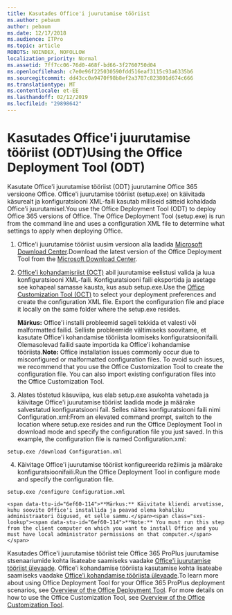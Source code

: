 ```yaml
---
title: Kasutades Office'i juurutamise tööriist
ms.author: pebaum
author: pebaum
ms.date: 12/17/2018
ms.audience: ITPro
ms.topic: article
ROBOTS: NOINDEX, NOFOLLOW
localization_priority: Normal
ms.assetid: 7ff7cc06-76d0-468f-bd66-3f2760750d04
ms.openlocfilehash: c7e0e96f225030590fdd516eaf3115c93a6335b6
ms.sourcegitcommit: dd43cc0a9470f98b8ef2a3787c823801d674c666
ms.translationtype: MT
ms.contentlocale: et-EE
ms.lasthandoff: 02/12/2019
ms.locfileid: "29898642"
---
```

# <a name="using-the-office-deployment-tool-odt"></a><span data-ttu-id="6ef60-102">Kasutades Office'i juurutamise tööriist (ODT)</span><span class="sxs-lookup"><span data-stu-id="6ef60-102">Using the Office Deployment Tool (ODT)</span></span>

<span data-ttu-id="6ef60-p101">Kasutate Office'i juurutamise tööriist (ODT) juurutamine Office 365 versioone Office. Office'i juurutamise tööriist (setup.exe) on käivitada käsurealt ja konfiguratsiooni XML-faili kasutab milliseid sätteid kohaldada Office'i juurutamisel.</span><span class="sxs-lookup"><span data-stu-id="6ef60-p101">You use the Office Deployment Tool (ODT) to deploy Office 365 versions of Office. The Office Deployment Tool (setup.exe) is run from the command line and uses a configuration XML file to determine what settings to apply when deploying Office.</span></span>
  
1. <span data-ttu-id="6ef60-105">Office'i juurutamise tööriist uusim versioon alla laadida [Microsoft Download Center](http://go.microsoft.com/fwlink/p/?LinkID=626065).</span><span class="sxs-lookup"><span data-stu-id="6ef60-105">Download the latest version of the Office Deployment Tool from the [Microsoft Download Center](http://go.microsoft.com/fwlink/p/?LinkID=626065).</span></span>
    
2. <span data-ttu-id="6ef60-p102">[Office'i kohandamisriist (OCT)](https://config.office.com) abil juurutamise eelistusi valida ja luua konfiguratsiooni XML-faili. Konfiguratsiooni faili eksportida ja asetage see kohapeal samasse kausta, kus asub setup.exe.</span><span class="sxs-lookup"><span data-stu-id="6ef60-p102">Use the [Office Customization Tool (OCT)](https://config.office.com) to select your deployment preferences and create the configuration XML file. Export the configuration file and place it locally on the same folder where the setup.exe resides.</span></span> 
    
    <span data-ttu-id="6ef60-p103">**Märkus:** Office'i installi probleemid sageli tekkida et valesti või malformatted failid. Selliste probleemide vältimiseks soovitame, et kasutate Office'i kohandamise tööriista loomiseks konfiguratsioonifaili. Olemasolevad failid saate importida ka Office'i kohandamise tööriista.</span><span class="sxs-lookup"><span data-stu-id="6ef60-p103">**Note:** Office installation issues commonly occur due to misconfigured or malformatted configuration files. To avoid such issues, we recommend that you use the Office Customization Tool to create the configuration file. You can also import existing configuration files into the Office Customization Tool.</span></span> 
    
3. <span data-ttu-id="6ef60-p104">Alates tõstetud käsuviipa, kus elab setup.exe asukohta vahetada ja käivitage Office'i juurutamise tööriist laadida mode ja määrake salvestatud konfiguratsiooni fail. Selles näites konfiguratsiooni faili nimi Configuration.xml:</span><span class="sxs-lookup"><span data-stu-id="6ef60-p104">From an elevated command prompt, switch to the location where setup.exe resides and run the Office Deployment Tool in download mode and specify the configuration file you just saved. In this example, the configuration file is named Configuration.xml:</span></span>
    
  ```
  setup.exe /download Configuration.xml  
  ```

4. <span data-ttu-id="6ef60-113">Käivitage Office'i juurutamise tööriist konfigureerida režiimis ja määrake konfiguratsioonifaili.</span><span class="sxs-lookup"><span data-stu-id="6ef60-113">Run the Office Deployment Tool in configure mode and specify the configuration file.</span></span>
    
  ```
  setup.exe /configure Configuration.xml
  ```

    <span data-ttu-id="6ef60-114">**Märkus:** Käivitate kliendi arvutisse, kuhu soovite Office'i installida ja peavad olema kohaliku administraatori õigused, et selle sammu.</span><span class="sxs-lookup"><span data-stu-id="6ef60-114">**Note:** You must run this step from the client computer on which you want to install Office and you must have local administrator permissions on that computer.</span></span> 
    
<span data-ttu-id="6ef60-p105">Kasutades Office'i juurutamise tööriist teie Office 365 ProPlus juurutamise stsenaariumide kohta lisateabe saamiseks vaadake [Office'i juurutamise tööriist ülevaade](https://docs.microsoft.com/deployoffice/overview-of-the-office-2016-deployment-tool). Office'i kohandamise tööriista kasutamise kohta lisateabe saamiseks vaadake [Office'i kohandamise tööriista ülevaade](https://docs.microsoft.com/DeployOffice/overview-of-the-office-customization-tool-for-click-to-run).</span><span class="sxs-lookup"><span data-stu-id="6ef60-p105">To learn more about using Office Deployment Tool for your Office 365 ProPlus deployment scenarios, see [Overview of the Office Deployment Tool](https://docs.microsoft.com/deployoffice/overview-of-the-office-2016-deployment-tool). For more details on how to use the Office Customization Tool, see [Overview of the Office Customization Tool](https://docs.microsoft.com/DeployOffice/overview-of-the-office-customization-tool-for-click-to-run).</span></span>
  

